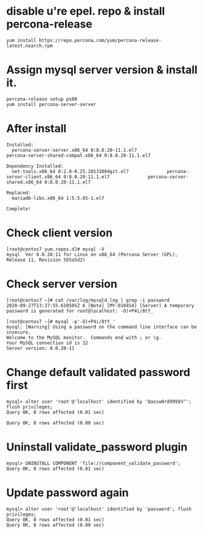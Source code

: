 # disable u're epel. repo & install percona-release
```
yum install https://repo.percona.com/yum/percona-release-latest.noarch.rpm
```

# Assign mysql server version & install it.
```
percona-release setup ps80
yum install percona-server-server
```

# After install
```
Installed:
  percona-server-server.x86_64 0:8.0.20-11.1.el7                                       percona-server-shared-compat.x86_64 0:8.0.20-11.1.el7

Dependency Installed:
  net-tools.x86_64 0:2.0-0.25.20131004git.el7              percona-server-client.x86_64 0:8.0.20-11.1.el7              percona-server-shared.x86_64 0:8.0.20-11.1.el7

Replaced:
  mariadb-libs.x86_64 1:5.5.65-1.el7

Complete!
```

# Check client version
```
[root@centos7 yum.repos.d]# mysql -V
mysql  Ver 8.0.20-11 for Linux on x86_64 (Percona Server (GPL), Release 11, Revision 5b5a5d2)
```

# Check server version
```
[root@centos7 ~]# cat /var/log/mysqld.log | grep -i password
2020-09-27T13:37:55.610505Z 6 [Note] [MY-010454] [Server] A temporary password is generated for root@localhost: -O)+P4i/8tY_

[root@centos7 ~]# mysql -p'-O)+P4i/8tY_'
mysql: [Warning] Using a password on the command line interface can be insecure.
Welcome to the MySQL monitor.  Commands end with ; or \g.
Your MySQL connection id is 12
Server version: 8.0.20-11
```

# Change default validated password first
```
mysql> alter user 'root'@'localhost' identified by 'Qassw0rd999$%^'; flush privileges;
Query OK, 0 rows affected (0.01 sec)

Query OK, 0 rows affected (0.00 sec)
```

# Uninstall validate_password plugin
```
mysql> UNINSTALL COMPONENT 'file://component_validate_password';
Query OK, 0 rows affected (0.01 sec)
```

# Update password again
```
mysql> alter user 'root'@'localhost' identified by 'password'; flush privileges;
Query OK, 0 rows affected (0.01 sec)
Query OK, 0 rows affected (0.00 sec)
```
